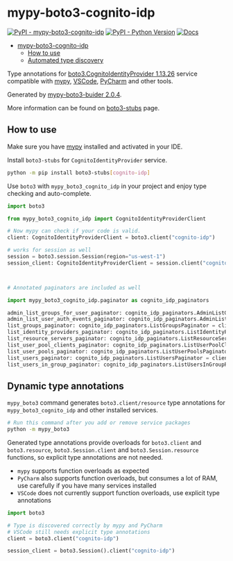 # mypy-boto3-cognito-idp

[![PyPI - mypy-boto3-cognito-idp](https://img.shields.io/pypi/v/mypy-boto3-cognito-idp.svg?color=blue)](https://pypi.org/project/mypy-boto3-cognito-idp)
[![PyPI - Python Version](https://img.shields.io/pypi/pyversions/mypy-boto3-cognito-idp.svg?color=blue)](https://pypi.org/project/mypy-boto3-cognito-idp)
[![Docs](https://img.shields.io/readthedocs/mypy-boto3-builder.svg?color=blue)](https://mypy-boto3-builder.readthedocs.io/)

- [mypy-boto3-cognito-idp](#mypy-boto3-cognito-idp)
  - [How to use](#how-to-use)
  - [Automated type discovery](#automated-type-discovery)

Type annotations for
[boto3.CognitoIdentityProvider 1.13.26](https://boto3.amazonaws.com/v1/documentation/api/1.13.26/reference/services/cognito-idp.html#CognitoIdentityProvider) service
compatible with [mypy](https://github.com/python/mypy), [VSCode](https://code.visualstudio.com/),
[PyCharm](https://www.jetbrains.com/pycharm/) and other tools.

Generated by [mypy-boto3-buider 2.0.4](https://github.com/vemel/mypy_boto3_builder).

More information can be found on [boto3-stubs](https://pypi.org/project/boto3-stubs/) page.

## How to use

Make sure you have [mypy](https://github.com/python/mypy) installed and activated in your IDE.

Install `boto3-stubs` for `CognitoIdentityProvider` service.

```bash
python -m pip install boto3-stubs[cognito-idp]
```

Use `boto3` with `mypy_boto3_cognito_idp` in your project and enjoy type checking and auto-complete.

```python
import boto3

from mypy_boto3_cognito_idp import CognitoIdentityProviderClient

# Now mypy can check if your code is valid.
client: CognitoIdentityProviderClient = boto3.client("cognito-idp")

# works for session as well
session = boto3.session.Session(region="us-west-1")
session_client: CognitoIdentityProviderClient = session.client("cognito-idp")



# Annotated paginators are included as well

import mypy_boto3_cognito_idp.paginator as cognito_idp_paginators

admin_list_groups_for_user_paginator: cognito_idp_paginators.AdminListGroupsForUserPaginator = client.get_paginator("admin_list_groups_for_user")
admin_list_user_auth_events_paginator: cognito_idp_paginators.AdminListUserAuthEventsPaginator = client.get_paginator("admin_list_user_auth_events")
list_groups_paginator: cognito_idp_paginators.ListGroupsPaginator = client.get_paginator("list_groups")
list_identity_providers_paginator: cognito_idp_paginators.ListIdentityProvidersPaginator = client.get_paginator("list_identity_providers")
list_resource_servers_paginator: cognito_idp_paginators.ListResourceServersPaginator = client.get_paginator("list_resource_servers")
list_user_pool_clients_paginator: cognito_idp_paginators.ListUserPoolClientsPaginator = client.get_paginator("list_user_pool_clients")
list_user_pools_paginator: cognito_idp_paginators.ListUserPoolsPaginator = client.get_paginator("list_user_pools")
list_users_paginator: cognito_idp_paginators.ListUsersPaginator = client.get_paginator("list_users")
list_users_in_group_paginator: cognito_idp_paginators.ListUsersInGroupPaginator = client.get_paginator("list_users_in_group")
```

## Dynamic type annotations

`mypy_boto3` command generates `boto3.client/resource` type annotations for
`mypy_boto3_cognito_idp` and other installed services.

```bash
# Run this command after you add or remove service packages
python -m mypy_boto3
```

Generated type annotations provide overloads for `boto3.client` and `boto3.resource`,
`boto3.Session.client` and `boto3.Session.resource` functions,
so explicit type annotations are not needed.

- `mypy` supports function overloads as expected
- `PyCharm` also supports function overloads, but consumes a lot of RAM, use carefully if you have many services installed
- `VSCode` does not currently support function overloads, use explicit type annotations

```python
import boto3

# Type is discovered correctly by mypy and PyCharm
# VSCode still needs explicit type annotations
client = boto3.client("cognito-idp")

session_client = boto3.Session().client("cognito-idp")
```
